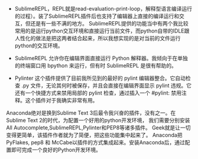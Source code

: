 
* SublimeREPL，REPL就是read-evaluation-print-loop，解释型语言编译运行的过程）。装了SublimeREPL插件后也支持了编辑器上直接的编译运行和交互，但还是有一些不满的地方。
SublimeREPL提供的功能当中有两个我比较常用的是运行python交互环境和直接运行当前文件，而python自带的IDLE跟人性化的做法是把这两者结合起来，所以我想实现的是对当前的文件运行python的交互环境。

* SublimeREPL 允许你在编辑界面直接运行 Python 解释器。我倾向于在单独的终端窗口用 bpython 来运行，但有时 SublimeREPL 是很有帮助的。 


* Pylinter 这个插件提供了目前我所见到的最好的 pylint 编辑器整合。它自动检查 .py 文件，无论其何时被保存，并且会直接在编辑界面显示 pylint 违规。它还有一个快捷方式来禁用局部的 pylint 检查，通过插入一个 #pylint: 禁用注释。这个插件对于我确实非常有用。 


Anaconda绝对是换到Sublime Text 3后最令我兴奋的插件，没有之一。在Sublime Text 2的时代，为配置一个好用的python开发环境， 我们需要分别安装All Autocomplete,SublimeREPL,Pylinter和PEP8等诸多插件。 Geek就是让一切变得更简单，该插件作者就为了简便，把这些功能集中起来了。 Anaconda把PyFlakes, pep8 和 McCabe以插件的方式集成起来。安装Anaconda后，通过配置即可完成一个良好的Python开发环境。